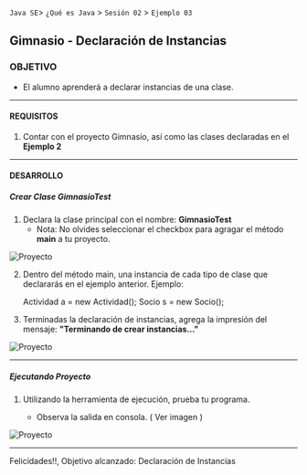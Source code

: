 
`Java SE`> `¿Qué es Java` > `Sesión 02` > `Ejemplo 03`

## Gimnasio - Declaración de Instancias

### OBJETIVO

- El alumno aprenderá a declarar instancias de una clase.

<hr>

#### REQUISITOS

1. Contar con el proyecto Gimnasio, así como las clases declaradas en el <b>Ejemplo 2</b>

<hr>

#### DESARROLLO

##### Crear Clase GimnasioTest

1. Declara la clase principal con el nombre: <b>GimnasioTest</b>
   - Nota: No olvides seleccionar el checkbox para agragar el método <b>main</b> a tu proyecto.

![Proyecto](https://user-images.githubusercontent.com/56565204/67217828-fc29b780-f3ea-11e9-9de4-e16111c4d395.png)

2. Dentro del método main, una instancia de cada tipo de clase que declararás en el ejemplo anterior. Ejemplo:

   Actividad a = new Actividad();
   Socio s = new Socio();

3. Terminadas la declaración de instancias, agrega la impresión del mensaje: <b>"Terminando de crear instancias..."</b>

![Proyecto](https://user-images.githubusercontent.com/56565204/67218512-1c0dab00-f3ec-11e9-9822-ddeb32aa2b1f.png)

<hr>

##### Ejecutando Proyecto

1. Utilizando la herramienta de ejecución, prueba tu programa.

   - Observa la salida en consola. ( Ver imagen )
   
![Proyecto](https://user-images.githubusercontent.com/56565204/67218743-84f52300-f3ec-11e9-831a-0ad1f50e1442.png)   
  
<hr> 

Felicidades!!, Objetivo alcanzado: Declaración de Instancias

